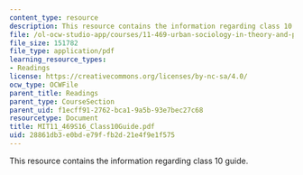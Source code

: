 ```yaml
---
content_type: resource
description: This resource contains the information regarding class 10 guide.
file: /ol-ocw-studio-app/courses/11-469-urban-sociology-in-theory-and-practice-spring-2016/28861db3e0bde79ffb2d21e4f9e1f575_MIT11_469S16_Class10Guide.pdf
file_size: 151782
file_type: application/pdf
learning_resource_types:
- Readings
license: https://creativecommons.org/licenses/by-nc-sa/4.0/
ocw_type: OCWFile
parent_title: Readings
parent_type: CourseSection
parent_uid: f1ecff91-2762-bca1-9a5b-93e7bec27c68
resourcetype: Document
title: MIT11_469S16_Class10Guide.pdf
uid: 28861db3-e0bd-e79f-fb2d-21e4f9e1f575
---
```

This resource contains the information regarding class 10 guide.
